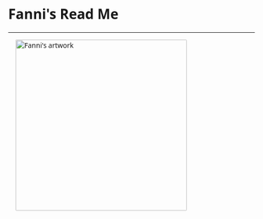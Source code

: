 <div style="font-family: 'Segoe UI', Tahoma, Geneva, Verdana, sans-serif;">
        <h1>Fanni's Read Me</h1>
        <hr style="color: lightpink;">
        <img src="./Sakura.png" alt="Fanni's artwork" style="border-radius: 2px; height: 350px; margin-left: 15px;">
    </div>
